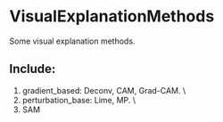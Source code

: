 # VisualExplanationMethods
Some visual explanation methods. 
## Include: 
1. gradient_based: Deconv, CAM, Grad-CAM. \
2. perturbation_base: Lime, MP. \
3. SAM
